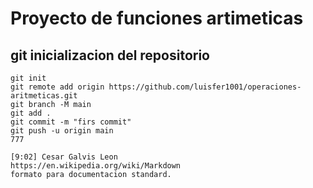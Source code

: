 # Proyecto de funciones artimeticas

## git inicializacion del repositorio
```
git init 
git remote add origin https://github.com/luisfer1001/operaciones-aritmeticas.git
git branch -M main
git add .
git commit -m "firs commit"
git push -u origin main
777

[9:02] Cesar Galvis Leon
https://en.wikipedia.org/wiki/Markdown
formato para documentacion standard.

```